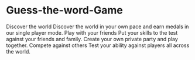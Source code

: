 # Guess-the-word-Game

Discover the world Discover the world in your own pace and earn medals in our single player mode. Play with your friends Put your skills to the test against your friends and family. Create your own private party and play together. Compete against others Test your ability against players all across the world.
